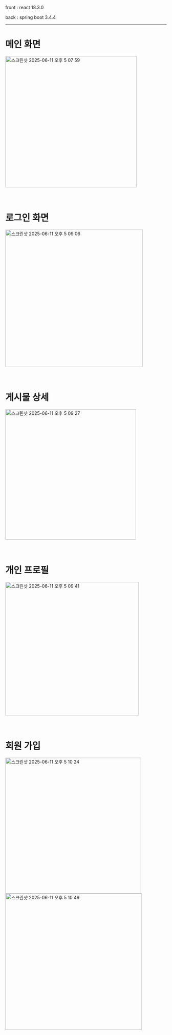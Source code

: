 front : react 18.3.0  

back : spring boot 3.4.4


-------------------------------------------------------------------------------

# 메인 화면

<img width="410" alt="스크린샷 2025-06-11 오후 5 07 59" src="https://github.com/user-attachments/assets/a16da46a-af93-47ca-8852-2fa5d775df7d" />
<br><br><br>


# 로그인 화면

<img width="429" alt="스크린샷 2025-06-11 오후 5 09 06" src="https://github.com/user-attachments/assets/250262eb-b130-4a4e-833e-c1a28f329745" />
<br><br><br>


# 게시물 상세

<img width="408" alt="스크린샷 2025-06-11 오후 5 09 27" src="https://github.com/user-attachments/assets/b30c2155-cb28-49bc-8c51-dde395ec03f0" />
<br><br><br>

# 개인 프로필

<img width="417" alt="스크린샷 2025-06-11 오후 5 09 41" src="https://github.com/user-attachments/assets/b5a1e8eb-b967-4f2a-8503-1b8b397d9a0f" />
<br><br><br>

# 회원 가입

<img width="424" alt="스크린샷 2025-06-11 오후 5 10 24" src="https://github.com/user-attachments/assets/780f0a3b-4a61-4dfc-8603-8e49a4e9f345" />
<img width="426" alt="스크린샷 2025-06-11 오후 5 10 49" src="https://github.com/user-attachments/assets/820ad89e-08c8-48c1-8b4a-0fd454f5739f" />
<br><br><br>



